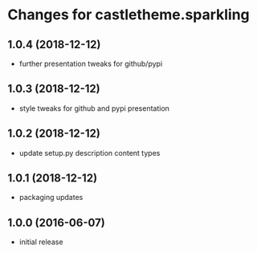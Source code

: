 Changes for castletheme.sparkling
=================================


1.0.4 (2018-12-12)
------------------

- further presentation tweaks for github/pypi


1.0.3 (2018-12-12)
------------------

- style tweaks for github and pypi presentation


1.0.2 (2018-12-12)
------------------

- update setup.py description content types


1.0.1 (2018-12-12)
------------------

- packaging updates


1.0.0 (2016-06-07)
------------------

- initial release
